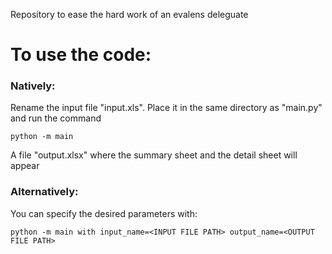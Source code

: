 Repository to ease the hard work of an evalens deleguate

# To use the code:
### Natively:
Rename the input file "input.xls".
Place it in the same directory as "main.py" and run the command

    python -m main

A file "output.xlsx" where the summary sheet and the detail sheet will appear

### Alternatively:
You can specify the desired parameters with:

    python -m main with input_name=<INPUT FILE PATH> output_name=<OUTPUT FILE PATH>

